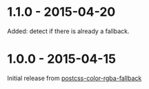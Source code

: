 # 1.1.0 - 2015-04-20

Added: detect if there is already a fallback.

# 1.0.0 - 2015-04-15

Initial release from [postcss-color-rgba-fallback](https://github.com/postcss/postcss-color-rgba-fallback)

